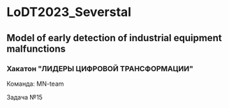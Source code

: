 # LoDT2023_Severstal
## Model of early detection of industrial equipment malfunctions
### Хакатон "ЛИДЕРЫ ЦИФРОВОЙ ТРАНСФОРМАЦИИ"

Команда: MN-team

Задача №15

